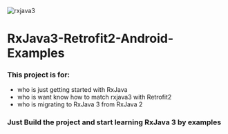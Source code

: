 ![rxjava3](http://axxes.com/wp-content/uploads/2016/02/tech-reactivex.png)

# RxJava3-Retrofit2-Android-Examples 
### This project is for:
* who is just getting started with RxJava
* who is want know how to match rxjava3 with Retrofit2
* who is migrating to RxJava 3 from RxJava 2
### Just Build the project and start learning RxJava 3 by examples


